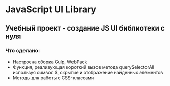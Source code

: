 # JavaScript UI Library
## Учебный проект - создание JS UI библиотеки с нуля

### Что сделано:
+ Настроена сборка Gulp, WebPack
+ Функция, реализующая короткий вызов метода querySelectorAll используя символ $, скрытие и отображение найденных элементов
+ Методы для работы с CSS-классами
